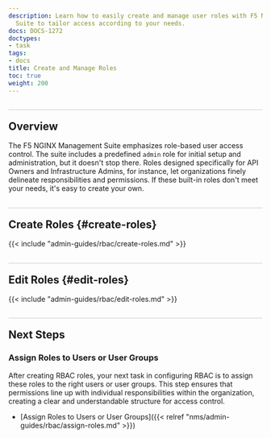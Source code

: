 ```yaml
---
description: Learn how to easily create and manage user roles with F5 NGINX Management
  Suite to tailor access according to your needs.
docs: DOCS-1272
doctypes:
- task
tags:
- docs
title: Create and Manage Roles
toc: true
weight: 200
---
```


<style>
h2 {
  border-top: 1px solid #ccc;
  padding-top:20px;
}
</style>

## Overview

The F5 NGINX Management Suite emphasizes role-based user access control. The suite includes a predefined `admin` role for initial setup and administration, but it doesn't stop there. Roles designed specifically for API Owners and Infrastructure Admins, for instance, let organizations finely delineate responsibilities and permissions. If these built-in roles don't meet your needs, it's easy to create your own.

## Create Roles {#create-roles}

{{< include "admin-guides/rbac/create-roles.md" >}}

## Edit Roles {#edit-roles}

{{< include "admin-guides/rbac/edit-roles.md" >}}

## Next Steps

### Assign Roles to Users or User Groups

After creating RBAC roles, your next task in configuring RBAC is to assign these roles to the right users or user groups. This step ensures that permissions line up with individual responsibilities within the organization, creating a clear and understandable structure for access control.

- [Assign Roles to Users or User Groups]({{< relref "nms/admin-guides/rbac/assign-roles.md" >}})
